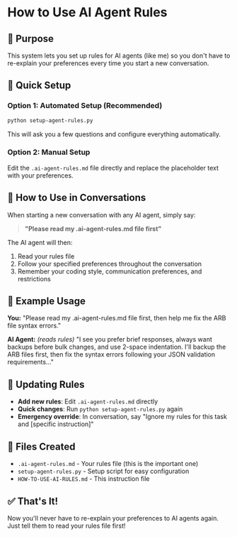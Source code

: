 # How to Use AI Agent Rules

## 🎯 Purpose
This system lets you set up rules for AI agents (like me) so you don't have to re-explain your preferences every time you start a new conversation.

## 🚀 Quick Setup

### Option 1: Automated Setup (Recommended)
```bash
python setup-agent-rules.py
```
This will ask you a few questions and configure everything automatically.

### Option 2: Manual Setup
Edit the `.ai-agent-rules.md` file directly and replace the placeholder text with your preferences.

## 💬 How to Use in Conversations

When starting a new conversation with any AI agent, simply say:

> **"Please read my .ai-agent-rules.md file first"**

The AI agent will then:
1. Read your rules file
2. Follow your specified preferences throughout the conversation
3. Remember your coding style, communication preferences, and restrictions

## 📝 Example Usage

**You:** "Please read my .ai-agent-rules.md file first, then help me fix the ARB file syntax errors."

**AI Agent:** *(reads rules)* "I see you prefer brief responses, always want backups before bulk changes, and use 2-space indentation. I'll backup the ARB files first, then fix the syntax errors following your JSON validation requirements..."

## 🔧 Updating Rules

- **Add new rules**: Edit `.ai-agent-rules.md` directly
- **Quick changes**: Run `python setup-agent-rules.py` again
- **Emergency override**: In conversation, say "Ignore my rules for this task and [specific instruction]"

## 📁 Files Created

- `.ai-agent-rules.md` - Your rules file (this is the important one)
- `setup-agent-rules.py` - Setup script for easy configuration
- `HOW-TO-USE-AI-RULES.md` - This instruction file

## ✅ That's It!

Now you'll never have to re-explain your preferences to AI agents again. Just tell them to read your rules file first!